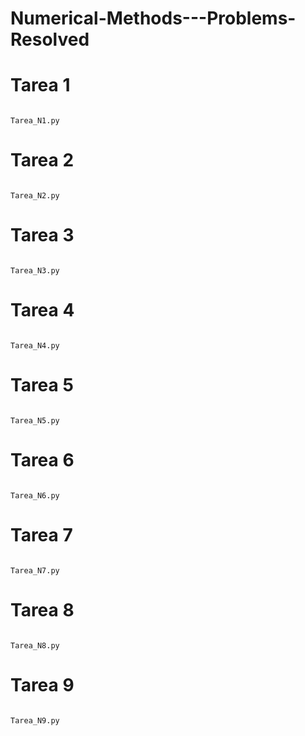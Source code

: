 # Numerical-Methods---Problems-Resolved

# Tarea 1



![]() 


```
Tarea_N1.py
```

# Tarea 2

![]() 


```
Tarea_N2.py
```


# Tarea 3

![]() 


```
Tarea_N3.py
```


# Tarea 4

![]() 


```
Tarea_N4.py
```


# Tarea 5

![]() 


```
Tarea_N5.py
```


# Tarea 6

![]() 


```
Tarea_N6.py
```


# Tarea 7

![]() 

```
Tarea_N7.py
```


# Tarea 8

![]() 


```
Tarea_N8.py
```


# Tarea 9

![]() 


```
Tarea_N9.py
```



